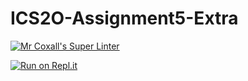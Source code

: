 # ICS2O-Assignment5-Extra

[![Mr Coxall's Super Linter](https://github.com/Emmanuel-Fofeyin/ICS2O-Assignment5-Extra/workflows/Mr%20Coxall's%20Super%20Linter/badge.svg)](https://github.com/Emmanuel-Fofeyin/ICS2O-Assignment5-Extra/actions)

[![Run on Repl.it](https://repl.it/badge/github/Emmanuel-Fofeyin/ICS2O-Assignment5-Extra)](https://repl.it/github/Emmanuel-Fofeyin/ICS2O-Assignment5-Extra)
